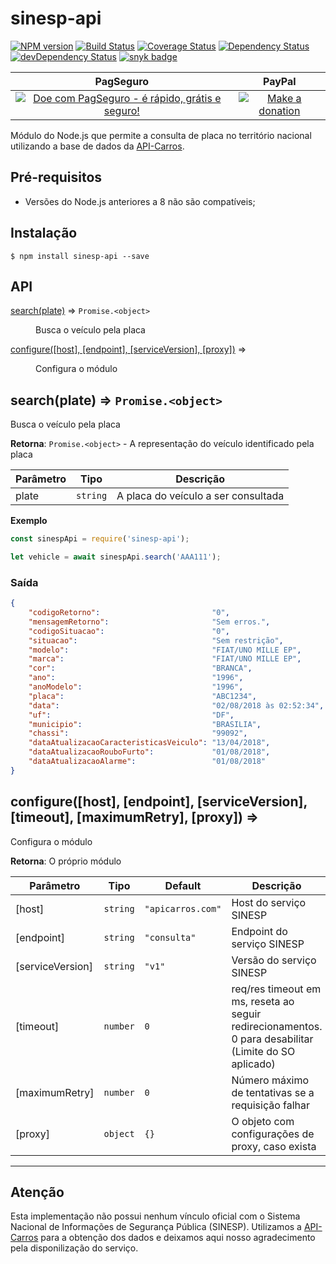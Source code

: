 # sinesp-api

[![NPM version][npm-img]][npm]
[![Build Status][ci-img]][ci]
[![Coverage Status][coveralls-img]][coveralls]
[![Dependency Status][dep-img]][dep]
[![devDependency Status][devDep-img]][devDep]
[![snyk badge][snyk-img]][snyk]

[npm-img]:         https://img.shields.io/npm/v/sinesp-api.svg
[npm]:             https://www.npmjs.com/package/sinesp-api
[ci-img]:          https://travis-ci.org/Sorackb/sinesp-api.svg
[ci]:              https://travis-ci.org/Sorackb/sinesp-api
[coveralls-img]:   https://coveralls.io/repos/github/Sorackb/sinesp-api/badge.svg?branch=master
[coveralls]:       https://coveralls.io/github/Sorackb/sinesp-api?branch=master
[dep-img]:         https://david-dm.org/Sorackb/sinesp-api.svg
[dep]:             https://david-dm.org/Sorackb/sinesp-api
[devDep-img]:      https://david-dm.org/Sorackb/sinesp-api/dev-status.svg
[devDep]:          https://david-dm.org/Sorackb/sinesp-api#info=devDependencies
[snyk-img]:        https://snyk.io/test/github/Sorackb/sinesp-api/badge.svg
[snyk]:            https://snyk.io/test/github/Sorackb/sinesp-api

| PagSeguro       | PayPal          |
| :-------------: | :-------------: |
[![Doe com PagSeguro - é rápido, grátis e seguro!](https://stc.pagseguro.uol.com.br/public/img/botoes/doacoes/209x48-doar-laranja-assina.gif)](https://pag.ae/bhmK2Xf) | [![Make a donation](https://www.paypalobjects.com/en_US/i/btn/btn_donateCC_LG.gif)](https://www.paypal.com/cgi-bin/webscr?cmd=_s-xclick&hosted_button_id=LKDGCQBKYBW5E)

Módulo do Node.js que permite a consulta de placa no território nacional utilizando a base de dados da [API-Carros](https://github.com/100n0m3/API-Carros).

## Pré-requisitos

- Versões do Node.js anteriores a 8 não são compatíveis;

## Instalação

```
$ npm install sinesp-api --save
```

## API

<dl>
<dt><a href="#search">search(plate)</a> ⇒ <code>Promise.&lt;object&gt;</code></dt>
<dd><p>Busca o veículo pela placa</p>
</dd>
<dt><a href="#configure">configure([host], [endpoint], [serviceVersion], [proxy])</a> ⇒</dt>
<dd><p>Configura o módulo</p>
</dd>
</dl>

## search(plate) ⇒ <code>Promise.&lt;object&gt;</code>
Busca o veículo pela placa

**Retorna**: <code>Promise.&lt;object&gt;</code> - A representação do veículo identificado pela placa

| Parâmetro | Tipo | Descrição |
| --- | --- | --- |
| plate | <code>string</code> | A placa do veículo a ser consultada |

**Exemplo**
```js
const sinespApi = require('sinesp-api');

let vehicle = await sinespApi.search('AAA111');
```

### Saída

```json
{
    "codigoRetorno":                         "0",
    "mensagemRetorno":                       "Sem erros.",
    "codigoSituacao":                        "0",
    "situacao":                              "Sem restrição",
    "modelo":                                "FIAT/UNO MILLE EP",
    "marca":                                 "FIAT/UNO MILLE EP",
    "cor":                                   "BRANCA",
    "ano":                                   "1996",
    "anoModelo":                             "1996",
    "placa":                                 "ABC1234",
    "data":                                  "02/08/2018 às 02:52:34",
    "uf":                                    "DF",
    "municipio":                             "BRASILIA",
    "chassi":                                "99092",
    "dataAtualizacaoCaracteristicasVeiculo": "13/04/2018",
    "dataAtualizacaoRouboFurto":             "01/08/2018",
    "dataAtualizacaoAlarme":                 "01/08/2018"
}
```

<a name="configure"></a>

## configure([host], [endpoint], [serviceVersion], [timeout], [maximumRetry], [proxy]) ⇒
Configura o módulo

**Retorna**: O próprio módulo

| Parâmetro | Tipo | Default | Descrição |
| --- | --- | --- | --- |
| [host] | <code>string</code> | <code>&quot;apicarros.com&quot;</code> | Host do serviço SINESP |
| [endpoint] | <code>string</code> | <code>&quot;consulta&quot;</code> | Endpoint do serviço SINESP |
| [serviceVersion] | <code>string</code> | <code>&quot;v1&quot;</code> | Versão do serviço SINESP |
| [timeout] | <code>number</code> | <code>0</code> | req/res timeout em ms, reseta ao seguir redirecionamentos. 0 para desabilitar (Limite do SO aplicado) |
| [maximumRetry] | <code>number</code> | <code>0</code> | Número máximo de tentativas se a requisição falhar |
| [proxy] | <code>object</code> | <code>{}</code> | O objeto com configurações de proxy, caso exista |

---

## Atenção

Esta implementação não possui nenhum vínculo oficial com o Sistema Nacional de Informações de Segurança Pública (SINESP). Utilizamos a [API-Carros](https://github.com/100n0m3/API-Carros) para a obtenção dos dados e deixamos aqui nosso agradecimento pela disponilização do serviço.

